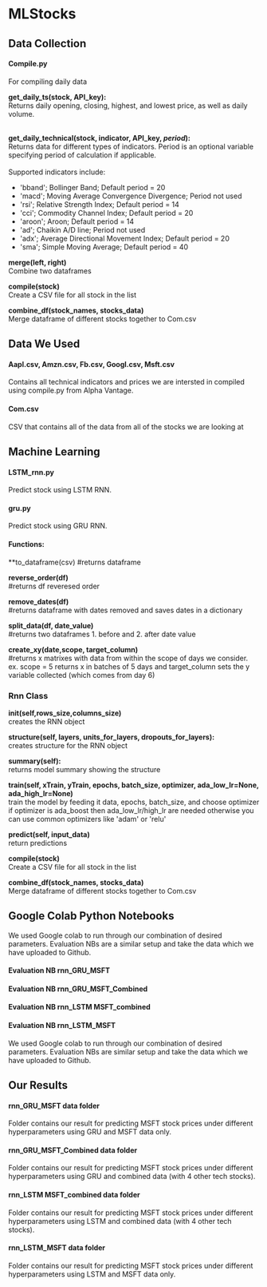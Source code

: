 # MLStocks

## Data Collection
#### Compile.py
For compiling daily data

**get_daily_ts(stock, API_key):**<br />
Returns daily opening, closing, highest, 
and lowest price, as well as daily volume.<br /><br />

**get_daily_technical(stock, indicator, API_key, *period*):**<br />
Returns data for different types of indicators. Period is an optional
variable specifying period of calculation if applicable.<br /><br />
Supported indicators include:
- 'bband'; Bollinger Band; Default period = 20
- 'macd'; Moving Average Convergence Divergence; Period not used
- 'rsi'; Relative Strength Index; Default period = 14
- 'cci'; Commodity Channel Index; Default period = 20
- 'aroon'; Aroon; Default period = 14
- 'ad'; Chaikin A/D line; Period not used
- 'adx'; Average Directional Movement Index; Default period = 20
- 'sma'; Simple Moving Average; Default period = 40

**merge(left, right)**<br />
Combine two dataframes<br />

**compile(stock)**<br />
Create a CSV file for all stock in the list

**combine_df(stock_names, stocks_data)**<br />
Merge dataframe of different stocks together to
Com.csv

## Data We Used

#### Aapl.csv, Amzn.csv, Fb.csv, Googl.csv, Msft.csv
Contains all technical indicators and prices we are intersted in compiled using compile.py from Alpha Vantage.

#### Com.csv
CSV that contains all of the data from all of the stocks we are looking at

## Machine Learning
#### LSTM_rnn.py
Predict stock using LSTM RNN.

#### gru.py
Predict stock using GRU RNN.

#### Functions:
**to_dataframe(csv)
  #returns dataframe 
  
**reverse_order(df)**<br />
  #returns df reveresed order

**remove_dates(df)**<br />
  #returns dataframe with dates removed and saves dates in a dictionary
  
**split_data(df, date_value)**<br />
  #returns two dataframes 1. before and 2. after date value 
 
**create_xy(date,scope, target_column)**<br />
  #returns x matrixes with data from within the scope of days we consider.
  ex. scope = 5 returns x in batches of 5 days and 
  target_column sets the y variable collected (which comes from day 6)
  
### Rnn Class
**__init__(self,rows_size,columns_size)**<br />
creates the RNN object 

**structure(self, layers, units_for_layers, dropouts_for_layers):**<br />
creates structure for the RNN object

**summary(self):**<br />
returns model summary showing the structure

**train(self, xTrain, yTrain, epochs, batch_size, optimizer, ada_low_lr=None, ada_high_lr=None)**<br />
train the model by feeding it data, epochs, batch_size, and choose optimizer
if optimizer is ada_boost then ada_low_lr/high_lr are needed otherwise you can use common
optimizers like 'adam' or 'relu'

**predict(self, input_data)**<br />
return predictions

**compile(stock)**<br />
Create a CSV file for all stock in the list

**combine_df(stock_names, stocks_data)**<br />
Merge dataframe of different stocks together to
Com.csv

## Google Colab Python Notebooks

We used Google colab to run through our combination of desired parameters.
Evaluation NBs are a similar setup and take the data which we have uploaded to Github.

#### Evaluation NB rnn_GRU_MSFT
#### Evaluation NB rnn_GRU_MSFT_Combined
#### Evaluation NB rnn_LSTM MSFT_combined 
#### Evaluation NB rnn_LSTM_MSFT

We used Google colab to run through our combination of desired parameters.
Evaluation NBs are similar setup and take the data which we have uploaded to Github.

## Our Results

#### rnn_GRU_MSFT data folder
Folder contains our result for predicting MSFT stock prices under different hyperparameters using GRU and MSFT data only.

#### rnn_GRU_MSFT_Combined data folder
Folder contains our result for predicting MSFT stock prices under different hyperparameters using GRU and combined data (with 4 other tech stocks).

#### rnn_LSTM MSFT_combined data folder
Folder contains our result for predicting MSFT stock prices under different hyperparameters using LSTM and combined data (with 4 other tech stocks).

#### rnn_LSTM_MSFT data folder
Folder contains our result for predicting MSFT stock prices under different hyperparameters using LSTM and MSFT data only.

